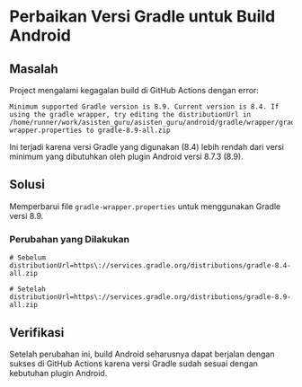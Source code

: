 # Perbaikan Versi Gradle untuk Build Android

## Masalah
Project mengalami kegagalan build di GitHub Actions dengan error:
```
Minimum supported Gradle version is 8.9. Current version is 8.4. If using the gradle wrapper, try editing the distributionUrl in /home/runner/work/asisten_guru/asisten_guru/android/gradle/wrapper/gradle-wrapper.properties to gradle-8.9-all.zip
```

Ini terjadi karena versi Gradle yang digunakan (8.4) lebih rendah dari versi minimum yang dibutuhkan oleh plugin Android versi 8.7.3 (8.9).

## Solusi
Memperbarui file `gradle-wrapper.properties` untuk menggunakan Gradle versi 8.9.

### Perubahan yang Dilakukan
```properties
# Sebelum
distributionUrl=https\://services.gradle.org/distributions/gradle-8.4-all.zip

# Setelah
distributionUrl=https\://services.gradle.org/distributions/gradle-8.9-all.zip
```

## Verifikasi
Setelah perubahan ini, build Android seharusnya dapat berjalan dengan sukses di GitHub Actions karena versi Gradle sudah sesuai dengan kebutuhan plugin Android.